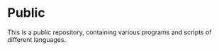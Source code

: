 # Public
This is a public repository, containing various programs and scripts of different languages.
